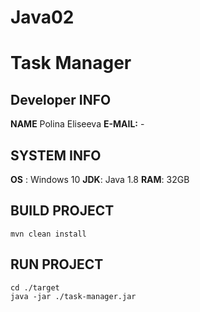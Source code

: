 # Java02
# Task Manager
## Developer INFO
**NAME** Polina Eliseeva
**E-MAIL:** -

## SYSTEM INFO
**OS** : Windows 10
**JDK**: Java 1.8
**RAM**: 32GB
## BUILD PROJECT
```
mvn clean install
```

## RUN PROJECT

```
cd ./target
java -jar ./task-manager.jar
```

